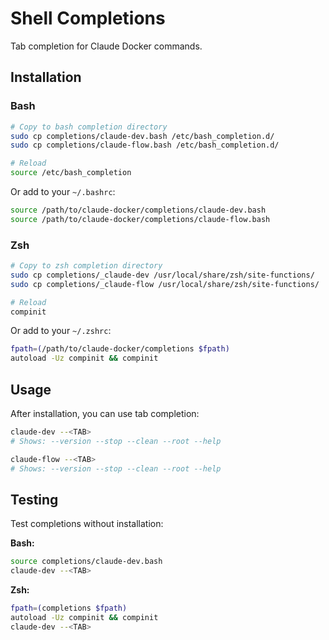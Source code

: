 # Shell Completions

Tab completion for Claude Docker commands.

## Installation

### Bash

```bash
# Copy to bash completion directory
sudo cp completions/claude-dev.bash /etc/bash_completion.d/
sudo cp completions/claude-flow.bash /etc/bash_completion.d/

# Reload
source /etc/bash_completion
```

Or add to your `~/.bashrc`:
```bash
source /path/to/claude-docker/completions/claude-dev.bash
source /path/to/claude-docker/completions/claude-flow.bash
```

### Zsh

```bash
# Copy to zsh completion directory
sudo cp completions/_claude-dev /usr/local/share/zsh/site-functions/
sudo cp completions/_claude-flow /usr/local/share/zsh/site-functions/

# Reload
compinit
```

Or add to your `~/.zshrc`:
```bash
fpath=(/path/to/claude-docker/completions $fpath)
autoload -Uz compinit && compinit
```

## Usage

After installation, you can use tab completion:

```bash
claude-dev --<TAB>
# Shows: --version --stop --clean --root --help

claude-flow --<TAB>
# Shows: --version --stop --clean --root --help
```

## Testing

Test completions without installation:

**Bash:**
```bash
source completions/claude-dev.bash
claude-dev --<TAB>
```

**Zsh:**
```bash
fpath=(completions $fpath)
autoload -Uz compinit && compinit
claude-dev --<TAB>
```
